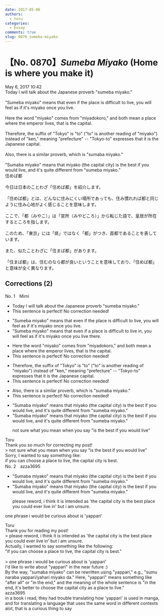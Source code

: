 ```yaml
---
date: 2017-05-06
authors:
  - toru
categories:
  - Essay
comments: true
slug: 0870_sumeba-miyako
---
```


# 【No. 0870】<strong><em>Sumeba Miyako</strong></em> (Home is where you make it)
<div class="date">May 6, 2017 10:42</div>
<div id="post"><div id="body_show_ori">
Today I will talk about the Japanese proverb "sumeba miyako."<br/><br/>"Sumeba miyako" means that even if the place is difficult to live, you will feel as if it's miyako once you live.<br/><br/>Here the word "miyako" comes from "miyadokoro," and both mean a place where the emperor lives, that is the capital.<br/><br/>Therefore, the suffix of "Tokyo" is "to" ("to" is another reading of "miyako") instead of "ken," meaning "prefecture" -- "Tokyo-to" expresses that it is the Japanese capital.<br/><br/>Also, there is a similar proverb, which is "sumaba miyako."<br/><br/>"Sumaba miyako" means that miyako (the capital city) is the best if you would live, and it's quite different from "sumeba miyako."
</div></div>

<!-- more -->

<div id="post_ja"><div id="body_show_mo">
住めば都<br/><br/>今日は日本のことわざ「住めば都」を紹介します。<br/><br/>「住めば都」とは、どんなに住みにくい場所であっても、住み慣れれば都と同じように住み心地がよく感じることを意味します。<br/><br/>ここで、「都（みやこ）」は「宮所（みやどころ）」から転じた語で、皇居が所在するところを指します。<br/><br/>このため、「東京」には「県」ではなく「都」がつき、首都であることを表しています。<br/><br/>また、似たことわざに「住まば都」があります。<br/><br/>「住まば都」は、住むのなら都が良いということを意味しており、「住めば都」と意味が全く異なります。
</div></div>

## Corrections (2)
<div id="block"><div class="first_name"> No. 1　<span class="just_name">Mimi</span></div><div id="block2">
<ul class="correction_field">
<li class="incorrect">Today I will talk about the Japanese proverb "sumeba miyako."</li>
<li class="corrected perfect">This sentence is perfect! No correction needed!</li>
</ul>
<ul class="correction_field">
<li class="incorrect">"Sumeba miyako" means that even if the place is difficult to live, you will feel as if it's miyako once you live.</li>
<li class="corrected correct">
"Sumeba miyako" means that even if <span class="f_red">а </span>place is difficult to live <span class="f_red">in</span>, you will feel as if it's miyako once you live <span class="f_red">there.</span>
</li>
</ul>
<ul class="correction_field">
<li class="incorrect">Here the word "miyako" comes from "miyadokoro," and both mean a place where the emperor lives, that is the capital.</li>
<li class="corrected perfect">This sentence is perfect! No correction needed!</li>
</ul>
<ul class="correction_field">
<li class="incorrect">Therefore, the suffix of "Tokyo" is "to" ("to" is another reading of "miyako") instead of "ken," meaning "prefecture" -- "Tokyo-to" expresses that it is the Japanese capital.</li>
<li class="corrected perfect">This sentence is perfect! No correction needed!</li>
</ul>
<ul class="correction_field">
<li class="incorrect">Also, there is a similar proverb, which is "sumaba miyako."</li>
<li class="corrected perfect">This sentence is perfect! No correction needed!</li>
</ul>
<ul class="correction_field">
<li class="incorrect">"Sumaba miyako" means that miyako (the capital city) is the best if you would live, and it's quite different from "sumeba miyako."</li>
<li class="corrected correct">
"Sumaba miyako" means that miyako (the capital city) is the best if you would live, and it's quite different from "sumeba miyako."
<p class="correction_comment">not sure what you mean when you say "is the best if you would live"</p>
</li>
</ul>
</div><div class="name"><span class="just_name">Toru</span><br>
Thank you so much for correcting my post!<br/>&gt; not sure what you mean when you say "is the best if you would live"<br/>Sorry, I wanted to say something like:<br/>if you can choose a place to live, the capital city is best.
</div>
</div>
<div id="block"><div class="first_name"> No. 2　<span class="just_name">azza3695</span></div><div id="block2">
<ul class="correction_field">
<li class="incorrect">"Sumaba miyako" means that miyako (the capital city) is the best if you would live, and it's quite different from "sumeba miyako."</li>
<li class="corrected correct">
"Sumaba miyako" means that miyako (the capital city) is the best<span class="f_red"> if you would live, </span>and it's quite different from "sumeba miyako."
<p class="correction_comment">please reword, i think it is intended as 'the capital city is the best place you could ever live in' but i am unsure.</p>
</li>
</ul>
<p class="comment_small">
 one phrase i would be curious about is 'yappari'
</p>

</div><div class="name"><span class="just_name">Toru</span><br>
Thank you for reading my post!<br/>&gt; please reword, i think it is intended as 'the capital city is the best place you could ever live in' but i am unsure.<br/>Actually, I wanted to say something like the following:<br/>"if you can choose a place to live, the capital city is best."<br/><br/>&gt; one phrase i would be curious about is 'yappari'<br/>I'd like to write about "yappari" in the near future :)<br/>By the way, "sumaba miyako" can be rewritten using "yappari," e.g., "sumu naraba yappari/yahari miyako da." Here, "yappari" means something like "after all" or "in the end," and the meaning of the whole sentence is "in the end, it's better to choose the capital city as a place to live."
</div>
<div class="name"><span class="just_name">azza3695</span><br>
in a book i read, they had trouble translating how 'yappari' is used in manga, and for translating a language that uses the same word in different contexts alot, that is a curious thing to say
</div>
</div>
